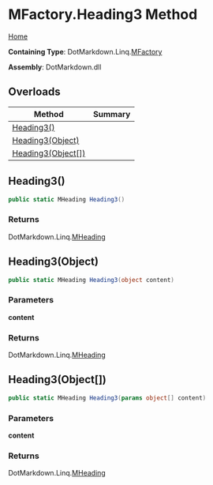 # MFactory\.Heading3 Method

[Home](../../../../README.md)

**Containing Type**: DotMarkdown\.Linq\.[MFactory](../README.md)

**Assembly**: DotMarkdown\.dll

## Overloads

| Method | Summary |
| ------ | ------- |
| [Heading3()](#DotMarkdown_Linq_MFactory_Heading3) | |
| [Heading3(Object)](#DotMarkdown_Linq_MFactory_Heading3_System_Object_) | |
| [Heading3(Object\[\])](#DotMarkdown_Linq_MFactory_Heading3_System_Object___) | |

## Heading3\(\) <a name="DotMarkdown_Linq_MFactory_Heading3"></a>

```csharp
public static MHeading Heading3()
```

### Returns

DotMarkdown\.Linq\.[MHeading](../../MHeading/README.md)

## Heading3\(Object\) <a name="DotMarkdown_Linq_MFactory_Heading3_System_Object_"></a>

```csharp
public static MHeading Heading3(object content)
```

### Parameters

**content**

### Returns

DotMarkdown\.Linq\.[MHeading](../../MHeading/README.md)

## Heading3\(Object\[\]\) <a name="DotMarkdown_Linq_MFactory_Heading3_System_Object___"></a>

```csharp
public static MHeading Heading3(params object[] content)
```

### Parameters

**content**

### Returns

DotMarkdown\.Linq\.[MHeading](../../MHeading/README.md)

